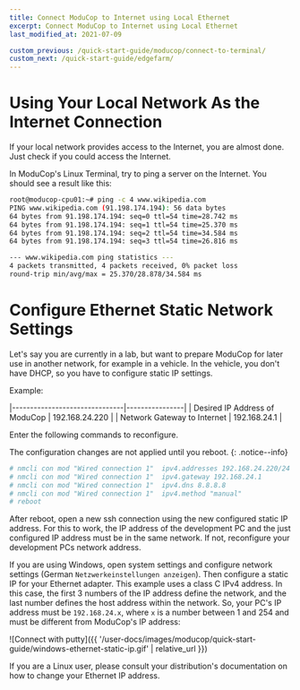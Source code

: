 ```yaml
---
title: Connect ModuCop to Internet using Local Ethernet
excerpt: Connect ModuCop to Internet using Local Ethernet
last_modified_at: 2021-07-09

custom_previous: /quick-start-guide/moducop/connect-to-terminal/
custom_next: /quick-start-guide/edgefarm/
---
```

# Using Your Local Network As the Internet Connection
If your local network provides access to the Internet, you are almost done. Just check if you could access the Internet.

In ModuCop's Linux Terminal, try to ping a server on the Internet. You should see a result like this:
```bash
root@moducop-cpu01:~# ping -c 4 www.wikipedia.com
PING www.wikipedia.com (91.198.174.194): 56 data bytes
64 bytes from 91.198.174.194: seq=0 ttl=54 time=28.742 ms
64 bytes from 91.198.174.194: seq=1 ttl=54 time=25.370 ms
64 bytes from 91.198.174.194: seq=2 ttl=54 time=34.584 ms
64 bytes from 91.198.174.194: seq=3 ttl=54 time=26.816 ms

--- www.wikipedia.com ping statistics ---
4 packets transmitted, 4 packets received, 0% packet loss
round-trip min/avg/max = 25.370/28.878/34.584 ms
```

# Configure Ethernet Static Network Settings

Let's say you are currently in a lab, but want to prepare ModuCop for later use in another network, for example in a vehicle. In the vehicle, you don't have DHCP, so you have to configure static IP settings.

Example:

|-------------------------------|----------------|
| Desired IP Address of ModuCop | 192.168.24.220 |
| Network Gateway to Internet   | 192.168.24.1   |

Enter the following commands to reconfigure.

The configuration changes are not applied until you reboot.
{: .notice--info}

```bash
# nmcli con mod "Wired connection 1"  ipv4.addresses 192.168.24.220/24
# nmcli con mod "Wired connection 1"  ipv4.gateway 192.168.24.1
# nmcli con mod "Wired connection 1"  ipv4.dns 8.8.8.8
# nmcli con mod "Wired connection 1"  ipv4.method "manual"
# reboot
```
After reboot, open a new ssh connection using the new configured static IP address. For this to work, the IP address of the development PC and the just configured IP address must be in the same network. If not, reconfigure your development PCs network address.

If you are using Windows, open system settings and configure network settings (German `Netzwerkeinstellungen anzeigen`). Then configure a static IP for your Ethernet adapter. This example uses a class C IPv4 address. In this case, the first 3 numbers of the IP address define the network, and the last number defines the host address within the network. So, your PC's IP address must be `192.168.24.x`, where `x` is a number between 1 and 254 and must be different from ModuCop's IP address:

![Connect with putty]({{ '/user-docs/images/moducop/quick-start-guide/windows-ethernet-static-ip.gif' | relative_url }})

If you are a Linux user, please consult your distribution's documentation on how to change your Ethernet IP address.
